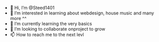 - 👋 Hi, I’m @Steed1401
- 👀 I’m interested in learning about webdesign, house music and many more ^^
- 🌱 I’m currently learning the very basics
- 💞️ I’m looking to collaborate onproject to grow
- 📫 How to reach me to the next levl 

<!---
Steed1401/Steed1401 is a ✨ special ✨ repository because its `README.md` (this file) appears on your GitHub profile.
You can click the Preview link to take a look at your changes.
--->
